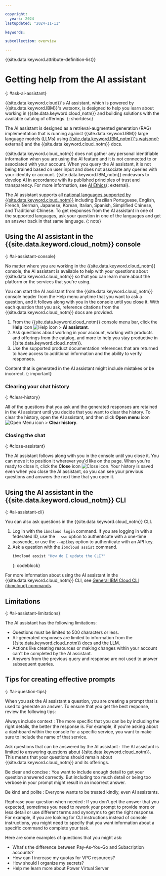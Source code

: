 ```yaml
---

copyright:
  years: 2024
lastupdated: "2024-11-11"

keywords:

subcollection: overview

---
```


{{site.data.keyword.attribute-definition-list}}

# Getting help from the AI assistant
{: #ask-ai-assistant}

{{site.data.keyword.cloud}}'s AI assistant, which is powered by {{site.data.keyword.IBM}}'s watsonx, is designed to help you learn about working in {{site.data.keyword.cloud_notm}} and building solutions with the available catalog of offerings.
{: shortdesc}

The AI assistant is designed as a retrieval-augmented generation (RAG) implementation that is running against {{site.data.keyword.IBM}} large language models (LLMs) using [{{site.data.keyword.IBM_notm}}'s watsonx](https://www.ibm.com/watsonx){: external} and the {{site.data.keyword.cloud_notm}} docs.

{{site.data.keyword.cloud_notm}} does not gather any personal identifiable information when you are using the AI feature and it is not connected to or associated with your account. When you query the AI assistant, it is not being trained based on user input and does not associate any queries with your identity or account. {{site.data.keyword.IBM_notm}} endeavors to develop AI in accordance with its published principles of trust and transparency. For more information, see [AI Ethics](https://www.ibm.com/impact/ai-ethics){: external}.

The AI assistant supports all [national languages supported by {{site.data.keyword.cloud_notm}}](/docs/overview?topic=overview-language-support) including Brazilian Portuguese, English, French, German, Japanese, Korean, Italian, Spanish, Simplified Chinese, and Traditional Chinese. To get responses from the AI assistant in one of the supported languages, ask your question in one of the languages and get an answer back in that same language.
{: note}


## Using the AI assistant in the {{site.data.keyword.cloud_notm}} console
{: #ai-assistant-console}


No matter where you are working in the {{site.data.keyword.cloud_notm}} console, the AI assistant is available to help with your questions about {{site.data.keyword.cloud_notm}} so that you can learn more about the platform or the services that you're using.

You can start the AI assistant from the {{site.data.keyword.cloud_notm}} console header from the Help menu anytime that you want to ask a question, and it follows along with you in the console until you close it. With each question that you ask, reference citations from the {{site.data.keyword.cloud_notm}} docs are provided.

1. From the {{site.data.keyword.cloud_notm}} console menu bar, click the **Help** icon ![Help icon](../icons/help.svg "Help") > **AI assistant**.
1. Ask questions about working in your account, working with products and offerings from the catalog, and more to help you stay productive in {{site.data.keyword.cloud_notm}}.
1. Use the supported product documentation references that are returned to have access to additional information and the ability to verify responses.

Content that is generated in the AI assistant might include mistakes or be incorrect.
{: important}





### Clearing your chat history
{: #clear-history}

All of the questions that you ask and the generated responses are retained in the AI assistant until you decide that you want to clear the history. To clear the history, open the AI assistant, and then click **Open menu** icon ![Open Menu icon](../icons/icon_hamburger.svg "Open menu") > **Clear history**.

### Closing the chat
{: #close-assistant}

The AI assistant follows along with you in the console until you close it. You can move it to position it wherever you'd like on the page. When you're ready to close it, click the **Close** icon ![Close icon](../icons/close-icon.svg "Close"). Your history is saved even when you close the AI assistant, so you can see your previous questions and answers the next time that you open it.


## Using the AI assistant in the {{site.data.keyword.cloud_notm}} CLI
{: #ai-assistant-cli}

You can also ask questions in the {{site.data.keyword.cloud_notm}} CLI.

1. Log in with the `ibmcloud login` command. If you are logging in with a federated ID, use the `--sso` option to authenticate with a one-time passcode, or use the `--apikey` option to authenticate with an API key.
2. Ask a question with the `ibmcloud assist` command.
   ```bash
   ibmcloud assist "How do I update the CLI?"
   ```
   {: codeblock}

For more information about using the AI assistant in the {{site.data.keyword.cloud_notm}} CLI, see [General IBM Cloud CLI (ibmcloud) commands](/docs/cli?topic=cli-ibmcloud_cli#ibmcloud_assist).


## Limitations
{: #ai-assistant-limitations}

The AI assistant has the following limitations:

* Questions must be limited to 500 characters or less.
* AI-generated responses are limited to information from the {{site.data.keyword.cloud_notm}} docs and the LLM.
* Actions like creating resources or making changes within your account can't be completed by the AI assistant.
* Answers from the previous query and response are not used to answer subsequent queries.



## Tips for creating effective prompts
{: #ai-question-tips}

When you ask the AI assistant a question, you are creating a prompt that is used to generate an answer. To ensure that you get the best response, review the following tips:

Always include context
:   The more specific that you can be by including the right details, the better the response is. For example, if you're asking about a dashboard within the console for a specific service, you want to make sure to include the name of that service.

Ask questions that can be answered by the AI assistant
:   The AI assistant is limited to answering questions about {{site.data.keyword.cloud_notm}}. This means that your questions should remain about {{site.data.keyword.cloud_notm}} and its offerings.

Be clear and concise
:   You want to include enough detail to get your question answered correctly. But including too much detail or being too verbose in your prompt might result in an incorrect answer.

Be kind and polite
:   Everyone wants to be treated kindly, even AI assistants.

Rephrase your question when needed
:   If you don't get the answer that you expected, sometimes you need to rework your prompt to provide more or less detail or use different terms and synonyms to get the right response. For example, if you are looking for CLI instructions instead of console instructions, you might need to specify that you want information about a specific command to complete your task.

Here are some examples of questions that you might ask:

* What's the difference between Pay-As-You-Go and Subscription accounts?
* How can I increase my quotas for VPC resources?
* How should I organize my secrets?
* Help me learn more about Power Virtual Server
